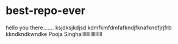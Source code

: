 # best-repo-ever
hello you there.......
ksjdksjkdjsd
kdmfkmfdmfafkndjfknafkndfjrjfrb
kkndkndkwndke 
Pooja Singhallllllllllllllll
